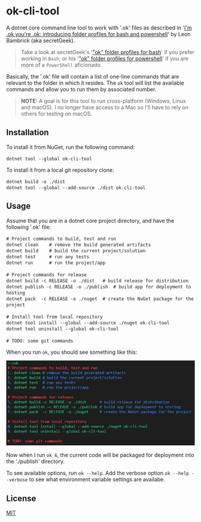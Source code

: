 # ok-cli-tool

A dotnet core command line tool to work with '.ok' files as described in '[I'm .ok you're .ok: introducing folder profiles for bash and powershell](http://secretgeek.net/ok)' by Leon Bambrick (aka secretGeek).

> Take a look at secretGeek's '["ok" folder profiles for bash](https://github.com/secretGeek/ok-bash)' if you prefer working in `Bash`; or his '["ok" folder profiles for powershell](https://github.com/secretGeek/ok-ps)' if you are more of a `PowerShell` aficionado.

Basically, the '.ok' file will contain a list of one-line commands that are relevant to the folder in which it resides. The `ok` tool will list the available commands and allow you to run them by associated number. 

> **NOTE:** A goal is for this tool to run cross-platform (Windows, Linux and macOS). I no longer have access to a Mac so I'll have to rely on others for testing on macOS.

## Installation

To install it from NuGet, run the following command:

```
dotnet tool --global ok-cli-tool
```

To install it from a local git repository clone:
```
dotnet build -o ./dist
dotnet tool --global --add-source ./dist ok-cli-tool
```

## Usage

Assume that you are in a dotnet core project directory, and have the following '.ok' file:

```
# Project commands to build, test and run
dotnet clean    # remove the build generated artifacts
dotnet build    # build the current project/solution
dotnet test     # run any tests
dotnet run      # run the project/app

# Project commands for release
dotnet build -c RELEASE -o ./dist   # build release for distribution
dotnet publish -c RELEASE -o ./publish  # build app for deployment to hosting
dotnet pack  -c RELEASE -o ./nuget  # create the NuGet package for the project

# Install tool from local repository
dotnet tool install --global --add-source ./nuget ok-cli-tool
dotnet tool uninstall --global ok-cli-tool

# TODO: some git commands
```

When you run `ok`, you should see something like this:

![ok output example #1](./images/ok-example-001.png)

Now when I run `ok 6`, the current code will be packaged for deployment into the './publish' directory.

To see available options, run `ok --help`. Add the verbose option `ok --help --verbose` to see what environment variable settings are availabe. 

## License

[MIT](LICENSE.txt)
